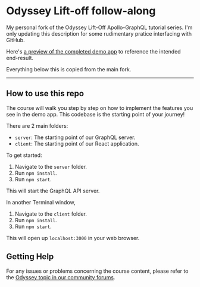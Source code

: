 # Odyssey Lift-off follow-along

My personal fork of the Odyssey Lift-Off Apollo-GraphQL tutorial series. I'm only updating this description for some rudimentary pratice interfacing with GitHub.

Here's [a preview of the completed demo app](https://lift-off-client-demo.netlify.app/) to reference the intended end-result.

Everything below this is copied from the main fork.

---

## How to use this repo

The course will walk you step by step on how to implement the features you see in the demo app. This codebase is the starting point of your journey!

There are 2 main folders:

- `server`: The starting point of our GraphQL server.
- `client`: The starting point of our React application.

To get started:

1. Navigate to the `server` folder.
1. Run `npm install`.
1. Run `npm start`.

This will start the GraphQL API server.

In another Terminal window,

1. Navigate to the `client` folder.
1. Run `npm install`.
1. Run `npm start`.

This will open up `localhost:3000` in your web browser.

## Getting Help

For any issues or problems concerning the course content, please refer to the [Odyssey topic in our community forums](https://community.apollographql.com/tags/c/help/6/odyssey).
